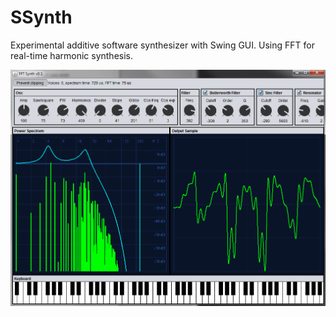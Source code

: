# SSynth
Experimental additive software synthesizer with Swing GUI. Using FFT for real-time harmonic synthesis.

![](https://github.com/jesnor/SSynth/blob/master/screen.PNG)

